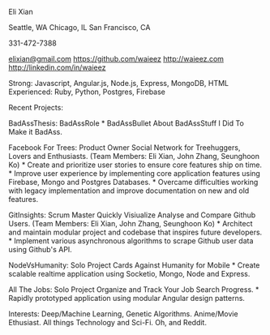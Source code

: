 Eli Xian

Seattle, WA
Chicago, IL
San Francisco, CA

331-472-7388


elixian@gmail.com
https://github.com/waieez
http://waieez.com
http://linkedin.com/in/waieez

Strong: Javascript, Angular.js, Node.js, Express, MongoDB, HTML
Experienced: Ruby, Python, Postgres, Firebase

Recent Projects:

  BadAssThesis: BadAssRole
    * BadAssBullet About BadAssStuff I Did To Make it BadAss.

  Facebook For Trees: Product Owner
    Social Network for Treehuggers, Lovers and Enthusiasts.
    (Team Members: Eli Xian, John Zhang, Seunghoon Ko)
    * Create and prioritize user stories to ensure core features ship on time.
    * Improve user experience by implementing core application features using Firebase, Mongo and Postgres Databases.
    * Overcame difficulties working with legacy implementation and improve documentation on new and old features.

  GitInsights: Scrum Master
    Quickly Visiualize Analyse and Compare Github Users.
    (Team Members: Eli Xian, John Zhang, Seunghoon Ko)
    * Architect and maintain modular project and codebase that inspires future developers.
    * Implement various asynchronous algorithms to scrape Github user data using Github's API.

  NodeVsHumanity: Solo Project
    Cards Against Humanity for Mobile
    * Create scalable realtime application using Socketio, Mongo, Node and Express.

  All The Jobs: Solo Project
    Organize and Track Your Job Search Progress.
    * Rapidly prototyped application using modular Angular design patterns.

Interests:
  Deep/Machine Learning, Genetic Algorithms.
  Anime/Movie Ethusiast. All things Technology and Sci-Fi. 
  Oh, and Reddit.